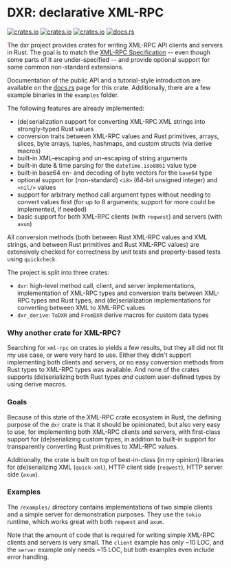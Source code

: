 # DXR: declarative XML-RPC

[![crates.io](https://img.shields.io/crates/v/dxr.svg)](https://crates.io/crates/dxr/)
[![crates.io](https://img.shields.io/crates/d/dxr.svg)](https://crates.io/crates/dxr/)
[![crates.io](https://img.shields.io/crates/l/dxr.svg)](https://crates.io/crates/dxr/)
[![docs.rs](https://docs.rs/dxr/badge.svg)](https://docs.rs/dxr/)

The dxr project provides crates for writing XML-RPC API clients and servers in Rust.
The goal is to match the [XML-RPC Specification](http://xmlrpc.com/spec.md) -- even
though some parts of it are under-specified -- and provide optional support for some
common non-standard extensions.

Documentation of the public API and a tutorial-style introduction are available on
the [docs.rs](https://docs.rs/dxr/) page for this crate. Additionally, there are a few
example binaries in the `examples` folder.

The following features are already implemented:

- (de)serialization support for converting XML-RPC XML strings into strongly-typed Rust values
- conversion traits between XML-RPC values and Rust primitives, arrays, slices, byte arrays,
  tuples, hashmaps, and custom structs (via derive macros)
- built-in XML-escaping and un-escaping of string arguments
- built-in date & time parsing for the `dateTime.iso8861` value type
- built-in base64 en- and decoding of byte vectors for the `base64` type
- optional support for (non-standard) `<i8>` (64-bit unsigned integer) and `<nil/>` values
- support for arbitrary method call argument types without needing to convert values
  first (for up to 8 arguments; support for more could be implemented, if needed)
- basic support for both XML-RPC clients (with `reqwest`) and servers (with `axum`)

All conversion methods (both between Rust XML-RPC values and XML strings, and between
Rust primitives and Rust XML-RPC values) are extensively checked for correctness by unit
tests and property-based tests using `quickcheck`.

The project is split into three crates:

- `dxr`: high-level method call, client, and server implementations, implementation of
  XML-RPC types and conversion traits between XML-RPC types and Rust types, and
  (de)serialization implementations for converting between XML to XML-RPC values
- `dxr_derive`: `ToDXR` and `FromDXR` derive macros for custom data types

### Why another crate for XML-RPC?

Searching for `xml-rpc` on crates.io yields a few results, but they all did not fit my
use case, or were very hard to use. Either they didn't support implementing both clients
and servers, or no easy conversion methods from Rust types to XML-RPC types was available.
And none of the crates supports (de)serializing both Rust types *and* custom user-defined
types by using derive macros.

### Goals

Because of this state of the XML-RPC crate ecosystem in Rust, the defining purpose of the
`dxr` crate is that it should be opinionated, but also very easy to use, for implementing
both XML-RPC clients and servers, with first-class support for (de)serializing custom
types, in addition to built-in support for transparently converting Rust primitives to
XML-RPC values.

Additionally, the crate is built on top of best-in-class (in my opinion) libraries for
(de)serializing XML (`quick-xml`), HTTP client side (`reqwest`), HTTP server side
(`axum`).

### Examples

The `/examples/` directory contains implementations of two simple clients and a simple
server for demonstration purposes. They use the `tokio` runtime, which works great with
both `reqwest` and `axum`.

Note that the amount of code that is required for writing simple XML-RPC clients and
servers is very small. The `client` example has only ~10 LOC, and the `server` example
only needs ~15 LOC, but both examples even include error handling.
